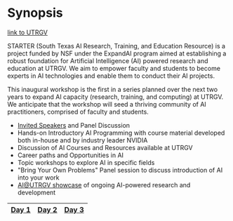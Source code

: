 # Synopsis
[link to UTRGV](https://starter.utrgv.edu/workshops)

STARTER (South Texas AI Research, Training, and Education Resource) is a project funded by NSF under the ExpandAI program aimed at establishing a robust foundation for Artificial Intelligence (AI) powered research and education at UTRGV. We aim to empower faculty and students to become experts in AI technologies and enable them to conduct their AI projects.

This inaugural workshop is the first in a series planned over the next two years to expand AI capacity (research, training, and computing) at UTRGV. We anticipate that the workshop will seed a thriving community of AI practitioners, comprised of faculty and students.

- [Invited Speakers](https://starter.utrgv.edu/workshops#speakers) and Panel Discussion
- Hands-on Introductory AI Programming with course material developed both in-house and by industry leader NVIDIA
- Discussion of AI Courses and Resources available at UTRGV
- Career paths and Opportunities in AI
- Topic workshops to explore AI in specific fields
- "Bring Your Own Problems" Panel session to discuss introduction of AI into your work
- [AI@UTRGV showcase](https://starter.utrgv.edu/workshops#ai@utrgv) of ongoing AI-powered research and development



| [Day 1](<04 - Permanent/STARTER AI Workshop/Day 1>) | [Day 2](<04 - Permanent/STARTER AI Workshop/Day 2>) |  [Day 3](<04 - Permanent/STARTER AI Workshop/Day 3>) |
| --------------------------------------------------- | --------------------------------------------------- | ---------------------------------------------------- |
